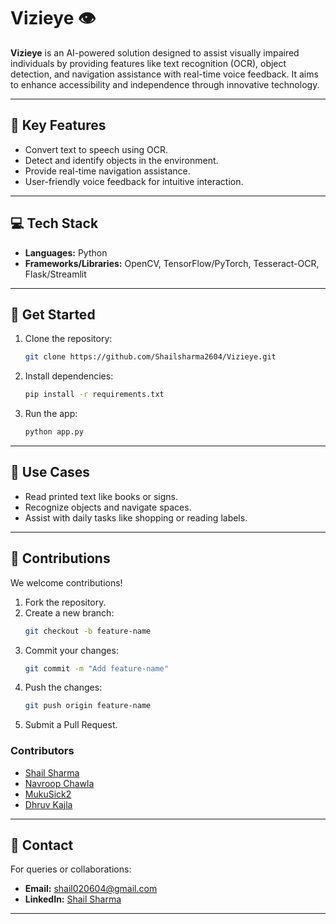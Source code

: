 # Vizieye 👁️  

**Vizieye** is an AI-powered solution designed to assist visually impaired individuals by providing features like text recognition (OCR), object detection, and navigation assistance with real-time voice feedback. It aims to enhance accessibility and independence through innovative technology.

---

## 🌟 Key Features  

- Convert text to speech using OCR.  
- Detect and identify objects in the environment.  
- Provide real-time navigation assistance.  
- User-friendly voice feedback for intuitive interaction.  

---

## 💻 Tech Stack  

- **Languages:** Python  
- **Frameworks/Libraries:** OpenCV, TensorFlow/PyTorch, Tesseract-OCR, Flask/Streamlit  

---

## 🚀 Get Started  

1. Clone the repository:  
   ```bash
   git clone https://github.com/Shailsharma2604/Vizieye.git
   ```  
2. Install dependencies:  
   ```bash
   pip install -r requirements.txt
   ```  
3. Run the app:  
   ```bash
   python app.py
   ```  

---

## 🎯 Use Cases  

- Read printed text like books or signs.  
- Recognize objects and navigate spaces.  
- Assist with daily tasks like shopping or reading labels.  

---

## 🤝 Contributions  

We welcome contributions!  

1. Fork the repository.  
2. Create a new branch:  
   ```bash
   git checkout -b feature-name
   ```  
3. Commit your changes:  
   ```bash
   git commit -m "Add feature-name"
   ```  
4. Push the changes:  
   ```bash
   git push origin feature-name
   ```  
5. Submit a Pull Request.  

### Contributors  
- [Shail Sharma](https://github.com/Shailsharma2604)  
- [Navroop Chawla](https://github.com/navroopchawla)  
- [MukuSick2](https://github.com/MukuSick2)  
- [Dhruv Kajla](https://github.com/dhruvkajla0001)  

---

## 📧 Contact  

For queries or collaborations:  
- **Email:** [shail020604@gmail.com](mailto:shail020604@gmail.com)  
- **LinkedIn:** [Shail Sharma](https://www.linkedin.com/in/shail-sharma-607175250)  

---  
